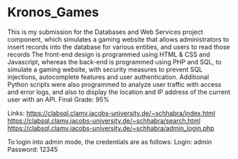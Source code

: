 # Kronos_Games

This is my submission for the Databases and Web Services project component, which simulates a gaming website that allows administrators to insert records into the database for various entities,  and users to read those records
The front-end design is programmed using HTML & CSS and Javascript, whereas the back-end is programmed using PHP and SQL, to simulate a gaming website, with security measures to prevent SQL injections, autocomplete features and user authentication.
Additional Python scripts were also programmed to analyze user traffic with access and error logs, and also to display the location and IP address of the current user with an API.
Final Grade: 95% 

Links: 
https://clabsql.clamv.jacobs-university.de/~schhabra/index.html
https://clabsql.clamv.jacobs-university.de/~schhabra/search.html
https://clabsql.clamv.jacobs-university.de/~schhabra/admin_login.php

To login into admin mode, the credentials are as follows:
Login: admin
Password: 12345
